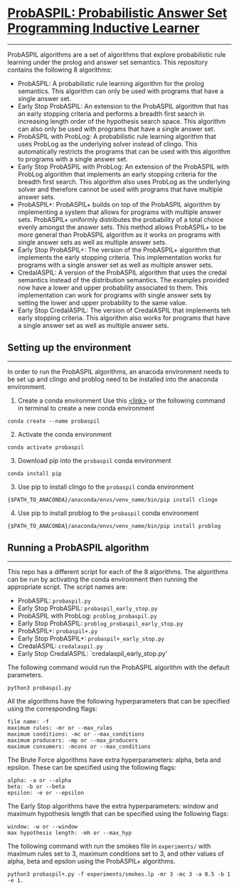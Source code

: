 
# [ProbASPIL: Probabilistic Answer Set Programming Inductive Learner](https://github.com/kriti-sapra/prob_aspal_solver)

---

ProbASPIL algorithms are a set of algorithms that explore probabilistic rule learning under the prolog and answer set semantics. This repository contains the following 8 algorithms:

- ProbASPIL: A probabilistic rule learning algorithm for the prolog semantics. This algorithm can only be used with programs that have a single answer set. 
- Early Stop ProbASPIL: An extension to the ProbASPIL algorithm that has an early stopping criteria and performs a breadth first search in increasing length order of the hypothesis search space. This algorithm can also only be used with programs that have a single answer set. 
- ProbASPIL with ProbLog: A probabilistic rule learning algorithm that uses ProbLog as the underlying solver instead of clingo. This automatically restricts the programs that can be used with this algorithm to programs with a single answer set. 
- Early Stop ProbASPIL with ProbLog: An extension of the ProbASPIL with ProbLog algorithm that implements an early stopping criteria for the breadth first search. This algorithm also uses ProbLog as the underlying solver and therefore cannot be used with programs that have multiple answer sets. 
- ProbASPIL+: ProbASPIL+ builds on top of the ProbASPIL algorithm by implementing a system that allows for programs with multiple answer sets. ProbASPIL+ uniformly distributes the probability of a total choice evenly amongst the answer sets. This method allows ProbASPIL+ to be more general than ProbASPIL algorithm as it works on programs with single answer sets as well as multiple answer sets. 
- Early Stop ProbASPIL+: The version of the ProbASPIL+ algorithm that implements the early stopping criteria. This implementation works for programs with a single answer set as well as multiple answer sets. 
- CredalASPIL: A version of the ProbASPIL algorithm that uses the credal semantics instead of the distribution semantics. The examples provided now have a lower and upper probability associated to them. This implementation can work for programs with single answer sets by setting the lower and upper probability to the same value. 
- Early Stop CredalASPIL: The version of CredalASPIL that implements teh early stopping criteria. This algorithm also works for programs that have a single answer set as well as multiple answer sets. 

## Setting up the environment

---

In order to run the ProbASPIL algorithms, an anacoda environment needs to be set up and clingo and problog need to be installed into the anaconda environment. 

1. Create a conda environment
Use this [&lt;link&gt;](https://docs.conda.io/projects/conda/en/latest/user-guide/tasks/manage-environments.html
) or the following command in terminal to create a new conda environment  


```
conda create --name probaspil
```

2. Activate the conda environment 
```
conda activate probaspil
```

3. Download pip into the `probaspil` conda environment 
```
conda install pip
```

3. Use pip to install clingo to the `probaspil` conda environment 
```
{$PATH_TO_ANACONDA}/anaconda/envs/venv_name/bin/pip install clingo
```
4. Use pip to install problog to the `probaspil` conda environment 
```
{$PATH_TO_ANACONDA}/anaconda/envs/venv_name/bin/pip install problog
```

## Running a ProbASPIL algorithm

---

This repo has a different script for each of the 8 algorithms. The algorithms can be run by activating the conda environment then running the appropriate script. The script names are:

- ProbASPIL: `probaspil.py`
- Early Stop ProbASPIL: `probaspil_early_stop.py`
- ProbASPIL with ProbLog: `problog_probaspil.py`
- Early Stop ProbASPIL: `problog_probaspil_early_stop.py`
- ProbASPIL+: `probaspil+.py`
- Early Stop ProbASPIL+: `probaspil+_early_stop.py`
- CredalASPIL: `credalaspil.py`
- Early Stop CredalASPIL: `credalaspil_early_stop.py'

The following command would run the ProbASPIL algorithm with the default parameters. 

```
python3 probaspil.py
```

All the algorithms have the following hyperparameters that can be specified using the corresponding flags:
```
file name: -f 
maximum rules: -mr or --max_rules
maximum conditions: -mc or --max_conditions
maximum producers: -mp or --max_producers
maximum consumers: -mcons or --max_conditions
```

The Brute Force algorithms have extra hyperparameters: alpha, beta and epsilon. These can be specified using the following flags:
```
alpha: -a or --alpha
beta: -b or --beta
epsilon: -e or --epsilon
```

The Early Stop algorithms have the extra hyperparameters: window and maximum hypothesis length that can be specified using the following flags:

```
window: -w or --window
max hypothesis length: -mh or --max_hyp
```

The following command with run the smokes file in `experiments/` with maximum rules set to 3, maximum conditions set to 3, and other values of alpha, beta and epsilon using the ProbASPIL+ algorithms.

```
python3 probaspil+.py -f experiments/smokes.lp -mr 3 -mc 3 -a 0.5 -b 1 -e 1.
```